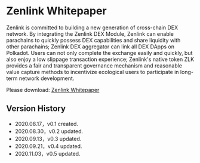 # Zenlink Whitepaper

Zenlink is committed to building a new generation of cross-chain DEX network. By integrating the Zenlink DEX Module, Zenlink can enable parachains to quickly possess DEX capabilities and share liquidity with other parachains; Zenlink DEX aggregator can link all DEX DApps on Polkadot. Users can not only complete the exchange easily and quickly, but also enjoy a low slippage transaction experience; Zenlink's native token ZLK provides a fair and transparent governance mechanism and reasonable value capture methods to incentivize ecological users to participate in long-term network development.

Please download: [Zenlink Whitepaper](./en/zenlink_whitepaper_en.pdf)

## Version History
* 2020.08.17，v0.1 created.
* 2020.08.30，v0.2 updated.
* 2020.09.13，v0.3 updated.
* 2020.09.21，v0.4 updated.
* 2020.11.03，v0.5 updated.
